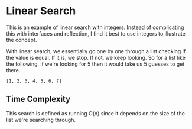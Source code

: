 # Linear Search

This is an example of linear search with integers. Instead of complicating
this with interfaces and reflection, I find it best to use integers to
illustrate the concept.

With linear search, we essentially go one by one through a list checking if
the value is equal. If it is, we stop. If not, we keep looking. So for a
list like the following, if we're looking for 5 then it would take us 5
guesses to get there.

```
[1, 2, 3, 4, 5, 6, 7]
```

## Time Complexity

This search is defined as running O(n) since it depends on the size of the
list we're searching through.
